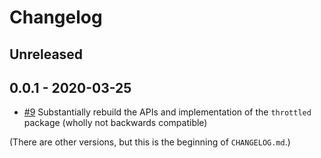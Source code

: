 # Changelog

## Unreleased

## 0.0.1 - 2020-03-25
* [#9](https://github.com/paydex-core/go-throttled/throttled/pull/1) Substantially rebuild the APIs and implementation of the `throttled` package (wholly not backwards compatible)

(There are other versions, but this is the beginning of `CHANGELOG.md`.)

<!--
# vim: set tw=0:
-->
